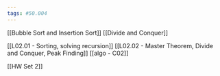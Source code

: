 ```yaml
---
tags: #50.004
---
```

 [[Bubble Sort and Insertion Sort]]
 [[Divide and Conquer]]

 [[L02.01 - Sorting, solving recursion]]
 [[L02.02 - Master Theorem, Divide and Conquer, Peak Finding]]
 [[algo - C02]]

 [[HW Set 2]]
